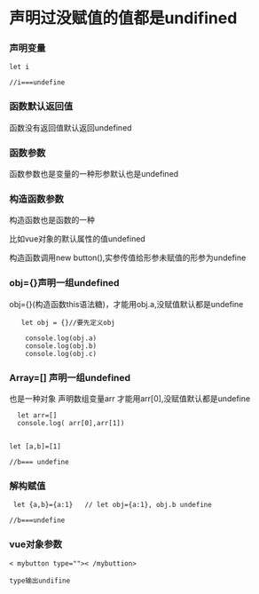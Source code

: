 

# 声明过没赋值的值都是undifined



### 声明变量

```
let i

//i===undefine
```

### 函数默认返回值

函数没有返回值默认返回undefined

### 函数参数

函数参数也是变量的一种形参默认也是undefined


### 构造函数参数

构造函数也是函数的一种 

比如vue对象的默认属性的值undefined

构造函数调用new button(),实参传值给形参未赋值的形参为undefine


### obj={}声明一组undefined
obj={}(构造函数this语法糖)，才能用obj.a,没赋值默认都是undefine


```
   let obj = {}//要先定义obj

    console.log(obj.a)
    console.log(obj.b)
    console.log(obj.c)

```

### Array=[] 声明一组undefined

也是一种对象
声明数组变量arr 才能用arr[0],没赋值默认都是undefine

```
  let arr=[]
  console.log( arr[0],arr[1])


let [a,b]=[1]

//b=== undefine
```

### 解构赋值

```
 let {a,b}={a:1}   // let obj={a:1}, obj.b undefine

//b===undefine
```
### vue对象参数


```
< mybutton type="">< /mybuttion>

type输出undifine
```